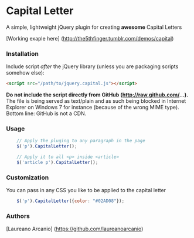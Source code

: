 Capital Letter
==============

A simple, lightweight jQuery plugin for creating **awesome** Capital Letters

[Working exaple here] (http://the5thfinger.tumblr.com/demos/capital)

### Installation

Include script *after* the jQuery library (unless you are packaging scripts somehow else):

```html
<script src="/path/to/jquery.capital.js"></script>
```

**Do not include the script directly from GitHub (http://raw.github.com/...).** The file is being served as text/plain and as such being blocked
in Internet Explorer on Windows 7 for instance (because of the wrong MIME type). Bottom line: GitHub is not a CDN.


### Usage

```javascript
	// Apply the pluging to any paragraph in the page
	$('p').CapitalLetter();

	// Apply it to all <p> inside <article>
	$('article p').CapitalLetter();
```

### Customization

You can pass in any CSS you like to be applied to the capital letter

```javascript
	$('p').CapitalLetter({color: "#02AD08"});
```

### Authors

[Laureano Arcanio] (https://github.com/laureanoarcanio)
